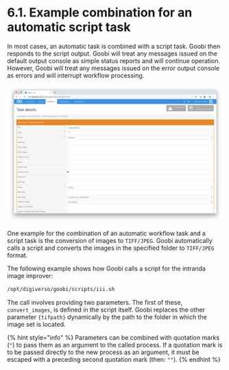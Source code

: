 # 6.1. Example combination for an automatic script task

In most cases, an automatic task is combined with a script task. Goobi then responds to the script output. Goobi will treat any messages issued on the default output console as simple status reports and will continue operation. However, Goobi will treat any messages issued on the error output console as errors and will interrupt workflow processing.

![Combining automatic workflow steps and scripts](../../.gitbook/assets/30-86e.png)

One example for the combination of an automatic workflow task and a script task is the conversion of images to `TIFF/JPEG`. Goobi automatically calls a script and converts the images in the specified folder to `TIFF/JPEG` format.

The following example shows how Goobi calls a script for the intranda image improver:

```bash
/opt/digiverso/goobi/scripts/iii.sh
```

The call involves providing two parameters. The first of these, `convert_images`, is defined in the script itself. Goobi replaces the other parameter `{tifpath}` dynamically by the path to the folder in which the image set is located.

{% hint style="info" %}
Parameters can be combined with quotation marks \(`"`\) to pass them as an argument to the called process. If a quotation mark is to be passed directly to the new process as an argument, it must be escaped with a preceding second quotation mark \(then: `""`\).
{% endhint %}


